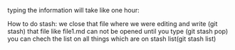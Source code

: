 typing the information will take like one hour:

How to do stash:
we close that file where we were editing and write (git stash)
that file like file1.md can not be opened until you type (git stash pop)
you can chech the list on all things which are on stash list(git stash list)